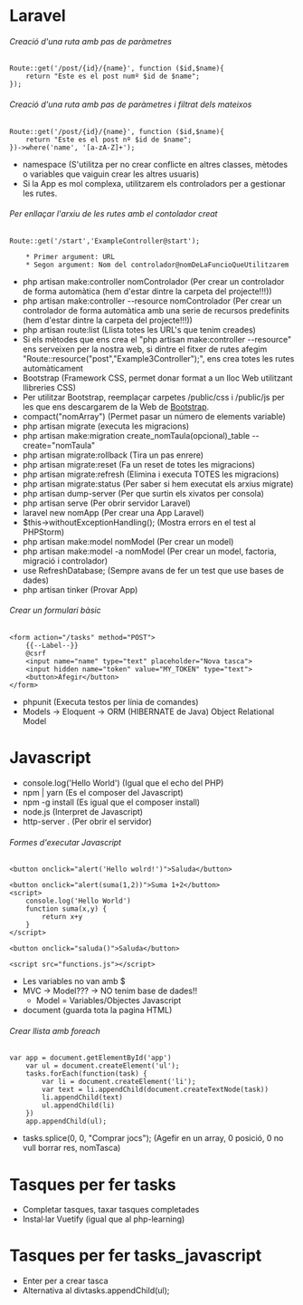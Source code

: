 # Laravel

###### Creació d'una ruta amb pas de paràmetres
~~~
Route::get('/post/{id}/{name}', function ($id,$name){
    return "Este es el post numº $id de $name";
});
~~~
###### Creació d'una ruta amb pas de paràmetres i filtrat dels mateixos
~~~
Route::get('/post/{id}/{name}', function ($id,$name){
    return "Este es el post nº $id de $name";
})->where('name', '[a-zA-Z]+');
~~~
* namespace (S'utilitza per no crear conflicte en altres classes, mètodes o variables que vaiguin crear les altres usuaris)
* Si la App es mol complexa, utilitzarem els controladors per a gestionar les rutes.
###### Per enllaçar l'arxiu de les rutes amb el contolador creat
~~~
Route::get('/start','ExampleController@start');

    * Primer argument: URL
    * Segon argument: Nom del controlador@nomDeLaFuncioQueUtilitzarem
~~~
* php artisan make:controller nomControlador (Per crear un controlador de forma automàtica (hem d'estar dintre la carpeta del projecte!!!))
* php artisan make:controller --resource nomControlador (Per crear un controlador de forma automàtica amb una serie de recursos predefinits (hem d'estar dintre la carpeta del projecte!!!))
* php artisan route:list (Llista totes les URL's que tenim creades)
* Si els mètodes que ens crea el "php artisan make:controller --resource" ens serveixen per la nostra web, si dintre el fitxer de rutes afegim "Route::resource("post","Example3Controller");", ens crea totes les rutes automàticament
* Bootstrap (Framework CSS, permet donar format a un lloc Web utilitzant llibreries CSS)
* Per utilitzar Bootstrap, reemplaçar carpetes /public/css i /public/js per les que ens descargarem de la Web de [Bootstrap](http://getbootstrap.com/).
* compact("nomArray") (Permet pasar un número de elements variable)
* php artisan migrate (executa les migracions)
* php artisan make:migration create_nomTaula(opcional)_table --create="nomTaula"
* php artisan migrate:rollback (Tira un pas enrere)
* php artisan migrate:reset (Fa un reset de totes les migracions)
* php artisan migrate:refresh (Elimina i executa TOTES les migracions)
* php artisan migrate:status (Per saber si hem executat els arxius migrate)
* php artisan dump-server (Per que surtin els xivatos per consola)
* php artisan serve (Per obrir servidor Laravel)
* laravel new nomApp (Per crear una App Laravel)
* $this->withoutExceptionHandling(); (Mostra errors en el test al PHPStorm)
* php artisan make:model nomModel (Per crear un model)
* php artisan make:model -a nomModel (Per crear un model, factoria, migració i controlador)
* use RefreshDatabase; (Sempre avans de fer un test que use bases de dades)
* php artisan tinker (Provar App)
###### Crear un formulari bàsic
~~~
<form action="/tasks" method="POST">
    {{--Label--}}
    @csrf
    <input name="name" type="text" placeholder="Nova tasca">
    <input hidden name="token" value="MY_TOKEN" type="text">
    <button>Afegir</button>
</form>
~~~
* phpunit (Executa testos per línia de comandes)
* Models -> Eloquent -> ORM (HIBERNATE de Java) Object Relational Model

# Javascript
* console.log('Hello World') (Igual que el echo del PHP)
* npm | yarn (Es el composer del Javascript)
* npm -g install (Es igual que el composer install)
* node.js (Interpret de Javascript)
* http-server . (Per obrir el servidor)
###### Formes d'executar Javascript
~~~
<button onclick="alert('Hello wolrd!')">Saluda</button>
~~~
~~~
<button onclick="alert(suma(1,2))">Suma 1+2</button>
<script>
    console.log('Hello World')
    function suma(x,y) {
        return x+y
    }
</script>
~~~
~~~
<button onclick="saluda()">Saluda</button>
~~~
~~~
<script src="functions.js"></script>
~~~
* Les variables no van amb $
* MVC -> Model??? -> NO tenim base de dades!!
    * Model = Variables/Objectes Javascript
* document (guarda tota la pagina HTML)
###### Crear llista amb foreach
~~~
var app = document.getElementById('app')
    var ul = document.createElement('ul');
    tasks.forEach(function(task) {
        var li = document.createElement('li');
        var text = li.appendChild(document.createTextNode(task))
        li.appendChild(text)
        ul.appendChild(li)
    })
    app.appendChild(ul);
~~~
* tasks.splice(0, 0, "Comprar jocs"); (Agefir en un array, 0 posició, 0 no vull borrar res, nomTasca)


# Tasques per fer tasks
* Completar tasques, taxar tasques completades
* Instal·lar Vuetify (igual que al php-learning)

# Tasques per fer tasks_javascript
* Enter per a crear tasca
* Alternativa al divtasks.appendChild(ul);